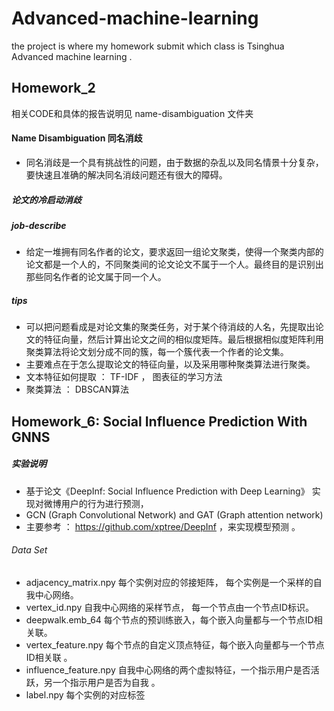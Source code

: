 # Advanced-machine-learning
the project is where my homework submit which class is  Tsinghua Advanced machine learning .

## Homework_2
相关CODE和具体的报告说明见 name-disambiguation 文件夹
#### Name Disambiguation   同名消歧
- 同名消歧是一个具有挑战性的问题，由于数据的杂乱以及同名情景十分复杂，要快速且准确的解决同名消歧问题还有很大的障碍。 

#####  论文的冷启动消歧 
##### job-describe 
- 给定一堆拥有同名作者的论文，要求返回一组论文聚类，使得一个聚类内部的论文都是一个人的，不同聚类间的论文论文不属于一个人。最终目的是识别出那些同名作者的论文属于同一个人。 

##### tips 
- 可以把问题看成是对论文集的聚类任务，对于某个待消歧的人名，先提取出论文的特征向量，然后计算出论文之间的相似度矩阵。最后根据相似度矩阵利用聚类算法将论文划分成不同的簇，每一个簇代表一个作者的论文集。
- 主要难点在于怎么提取论文的特征向量，以及采用哪种聚类算法进行聚类。  
- 文本特征如何提取 ： TF-IDF ， 图表征的学习方法
- 聚类算法 ： DBSCAN算法  

## Homework_6: Social Influence Prediction With GNNS 

##### 实验说明
- 基于论文《DeepInf: Social Influence Prediction with Deep Learning》 实现对微博用户的行为进行预测，
- GCN (Graph Convolutional Network) and GAT (Graph attention network)
- 主要参考 ： https://github.com/xptree/DeepInf ，来实现模型预测 。 
###### Data Set 
- adjacency_matrix.npy   每个实例对应的邻接矩阵， 每个实例是一个采样的自我中心网络。
- vertex_id.npy   自我中心网络的采样节点， 每一个节点由一个节点ID标识。
- deepwalk.emb_64   每个节点的预训练嵌入，每个嵌入向量都与一个节点ID相关联。
- vertex_feature.npy  每个节点的自定义顶点特征，每个嵌入向量都与一个节点ID相关联 。
- influence_feature.npy  自我中心网络的两个虚拟特征，一个指示用户是否活跃，另一个指示用户是否为自我 。 
- label.npy  每个实例的对应标签 


